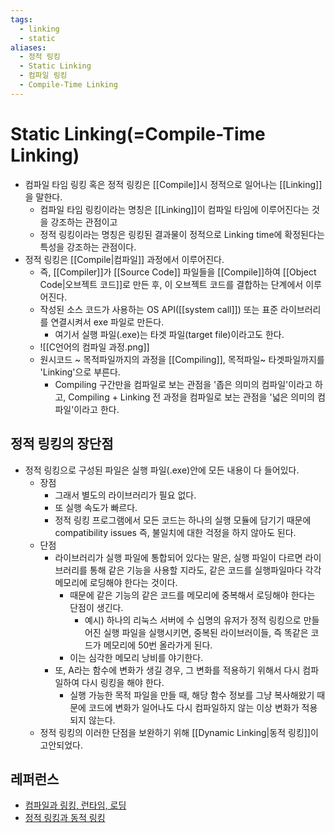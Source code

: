 ```yaml
---
tags:
  - linking
  - static
aliases:
  - 정적 링킹
  - Static Linking
  - 컴파일 링킹
  - Compile-Time Linking
---
```

# Static Linking(=Compile-Time Linking)
- 컴파일 타임 링킹 혹은 정적 링킹은 [[Compile]]시 정적으로 일어나는 [[Linking]]을 말한다.
	- 컴파일 타임 링킹이라는 명칭은 [[Linking]]이 컴파일 타임에 이루어진다는 것을 강조하는 관점이고
	- 정적 링킹이라는 명칭은 링킹된 결과물이 정적으로 Linking time에 확정된다는 특성을 강조하는 관점이다.
- 정적 링킹은 [[Compile|컴파일]] 과정에서 이루어진다. 
	- 즉, [[Compiler]]가 [[Source Code]] 파일들을 [[Compile]]하여 [[Object Code|오브젝트 코드]]로 만든 후, 이 오브젝트 코드를 결합하는 단계에서 이루어진다.
	- 작성된 소스 코드가 사용하는 OS API([[system call]]) 또는 표준 라이브러리를 연결시켜서 exe 파일로 만든다. 
		- 여기서 실행 파일(.exe)는 타겟 파일(target file)이라고도 한다. 
	- ![[C언어의 컴파일 과정.png]]
	- 원시코드 ~ 목적파일까지의 과정을 [[Compiling]], 목적파일~ 타겟파일까지를 'Linking'으로 부른다. 
		- Compiling 구간만을 컴파일로 보는 관점을 '좁은 의미의 컴파일'이라고 하고, Compiling + Linking 전 과정을 컴파일로 보는 관점을 '넓은 의미의 컴파일'이라고 한다. 

## 정적 링킹의 장단점
- 정적 링킹으로 구성된 파일은 실행 파일(.exe)안에 모든 내용이 다 들어있다.
	- 장점
		- 그래서 별도의 라이브러리가 필요 없다. 
		- 또 실행 속도가 빠르다. 
		- 정적 링킹 프로그램에서 모든 코드는 하나의 실행 모듈에 담기기 때문에 compatibility issues 즉, 불일치에 대한 걱정을 하지 않아도 된다. 
	- 단점 
		- 라이브러리가 실행 파일에 통합되어 있다는 말은, 실행 파일이 다르면 라이브러리를 통해 같은 기능을 사용할 지라도, 같은 코드를 실행파일마다 각각 메모리에 로딩해야 한다는 것이다.
			- 때문에 같은 기능의 같은 코드를 메모리에 중복해서 로딩해야 한다는 단점이 생긴다.
				- 예시) 하나의 리눅스 서버에 수 십명의 유저가 정적 링킹으로 만들어진 실행 파일을 실행시키면, 중복된 라이브러이들, 즉 똑같은 코드가 메모리에 50번 올라가게 된다. 
			- 이는 심각한 메모리 낭비를 야기한다.
		- 또, A라는 함수에 변화가 생길 경우, 그 변화를 적용하기 위해서 다시 컴파일하여 다시 링킹을 해야 한다.
			- 실행 가능한 목적 파일을 만들 때, 해당 함수 정보를 그냥 복사해왔기 때문에 코드에 변화가 일어나도 다시 컴파일하지 않는 이상 변화가 적용되지 않는다.
	- 정적 링킹의 이러한 단점을 보완하기 위해 [[Dynamic Linking|동적 링킹]]이 고안되었다.


## 레퍼런스
- [컴파일과 링킹, 런타임, 로딩](https://charles098.tistory.com/102)
- [정적 링킹과 동적 링킹](https://live-everyday.tistory.com/69?category=835430)